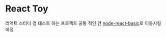 # React Toy
리액트 스터디 겸 테스트 하는 프로젝트
공통 적인 건 [node-react-basic](https://github.com/noeyhjun/node-react-basic)로 이동시킬 예정 


